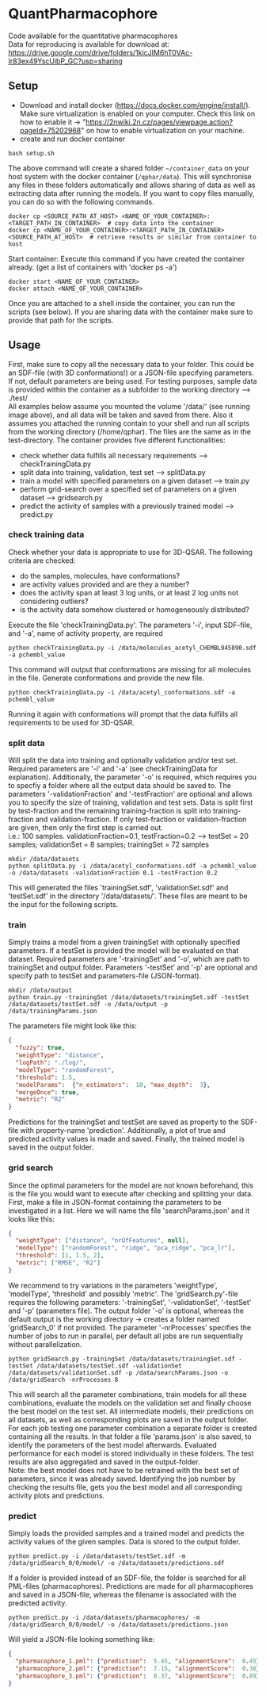 # QuantPharmacophore
Code available for the quantitative pharmacophores  
Data for reproducing is available for download at:  https://drive.google.com/drive/folders/1kicJIM6hT0VAc-Ir83ex49YscUibP_GC?usp=sharing


## Setup
- Download and install docker (https://docs.docker.com/engine/install/). Make sure virtualization is enabled on your computer. 
Check this link on how to enable it -> "https://2nwiki.2n.cz/pages/viewpage.action?pageId=75202968" on how to enable virtualization on your machine.
- create and run docker container
```shell script
bash setup.sh
```

The above command will create a shared folder `~/container_data` on your host system with the docker container (`/qphar/data`). 
This will synchronise any files in these folders automatically and allows sharing of data as well as extracting data after running the
models. If you want to copy files manually, you can do so with the following commands.  
```shell script
docker cp <SOURCE_PATH_AT_HOST> <NAME_OF_YOUR_CONTAINER>:<TARGET_PATH_IN_CONTAINER>  # copy data into the container
docker cp <NAME_OF_YOUR_CONTAINER>:<TARGET_PATH_IN_CONTAINER> <SOURCE_PATH_AT_HOST>  # retrieve results or similar from container to host
```  

Start container: Execute this command if you have created the container already. (get a list of containers with 'docker ps -a') 
```shell script
docker start <NAME_OF_YOUR_CONTAINER>
docker attach <NAME_OF_YOUR_CONTAINER>
``` 

Once you are attached to a shell inside the container, you can run the scripts (see below). If you are sharing data with the container
make sure to provide that path for the scripts.  
## Usage
First, make sure to copy all the necessary data to your folder. This could be an SDF-file (with 3D conformations!) or a 
JSON-file specifying parameters. If not, default parameters are being used. For testing purposes, sample data is provided 
within the container as a subfolder to the working directory --> ./test/  
All examples below assume you mounted the volume '/data/' (see running image above), and all data will be taken and saved from there.
Also it assumes you attached the running contain to your shell and run all scripts from the working directory (/home/qphar). 
The files are the same as in the test-directory. 
The container provides five different functionalities: 
- check whether data fulfills all necessary requirements --> checkTrainingData.py
- split data into training, validation, test set --> splitData.py
- train a model with specified parameters on a given dataset --> train.py
- perform grid-search over a specified set of parameters on a given dataset --> gridsearch.py
- predict the activity of samples with a previously trained model --> predict.py

### check training data
Check whether your data is appropriate to use for 3D-QSAR. The following criteria are checked: 
- do the samples, molecules, have conformations?
- are activity values provided and are they a number?
- does the activity span at least 3 log units, or at least 2 log units not considering outliers?
- is the activity data somehow clustered or homogeneously distributed?

Execute the file 'checkTrainingData.py'. The parameters '-i', input SDF-file, and '-a', name of activity property, are required
```shell script
python checkTrainingData.py -i /data/molecules_acetyl_CHEMBL945890.sdf -a pchembl_value
``` 
This command will output that conformations are missing for all molecules in the file. Generate conformations and provide the new file. 
```shell script
python checkTrainingData.py -i /data/acetyl_conformations.sdf -a pchembl_value
``` 
Running it again with conformations will prompt that the data fulfills all requirements to be used for 3D-QSAR.

### split data
Will split the data into training and optionally validation and/or test set. Required parameters are '-i' and '-a' 
(see checkTrainingData for explanation). Additionally, the parameter '-o' is required, which requires you to specfiy 
a folder where all the output data should be saved to. The parameters '-validationFraction' and '-testFraction' are
optional and allows you to specify the size of training, validation and test sets. Data is split first by test-fraction
and the remaining training-fraction is split into training-fraction and validation-fraction. If only test-fraction or
validation-fraction are given, then only the first step is carried out.  
i.e.: 100 samples. validationFraction=0.1, testFraction=0.2 --> testSet = 20 samples; validationSet = 8 samples; 
trainingSet = 72 samples
```shell script
mkdir /data/datasets
python splitData.py -i /data/acetyl_conformations.sdf -a pchembl_value -o /data/datasets -validationFraction 0.1 -testFraction 0.2
``` 
This will generated the files 'trainingSet.sdf', 'validationSet.sdf' and 'testSet.sdf' in the directory '/data/datasets/'. 
These files are meant to be the input for the following scripts. 

### train 
Simply trains a model from a given trainingSet with optionally specified parameters. If a testSet is provided the model
will be evaluated on that dataset. Required parameters are '-trainingSet' and '-o', which are path to trainingSet and output folder. 
Parameters '-testSet' and '-p' are optional and specify path to testSet and parameters-file (JSON-format).

```shell script
mkdir /data/output
python train.py -trainingSet /data/datasets/trainingSet.sdf -testSet /data/datasets/testSet.sdf -o /data/output -p /data/trainingParams.json
```  
The parameters file might look like this: 
```json
{
  "fuzzy": true,
  "weightType": "distance",
  "logPath": "./log/",
  "modelType": "randomForest",
  "threshold": 1.5,
  "modelParams":  {"n_estimators":  10, "max_depth":  3},
  "mergeOnce": true,
  "metric": "R2"
}
```
Predictions for the trainingSet and testSet are saved as property to the SDF-file with property-name 'prediction'.
Additionally, a plot of true and predicted activity values is made and saved. Finally, the trained model is saved in the output
folder. 

### grid search
Since the optimal parameters for the model are not known beforehand, this is the file you would want to execute
after checking and splitting your data. First, make a file in JSON-format containing the parameters to be investigated in a list. 
Here we will name the file 'searchParams.json' and it looks like this: 
```json
{
  "weightType": ["distance", "nrOfFeatures", null],
  "modelType": ["randomForest", "ridge", "pca_ridge", "pca_lr"],
  "threshold": [1, 1.5, 2], 
  "metric": ["RMSE", "R2"]
}
```
We recommend to try variations in the parameters 'weightType', 'modelType', 'threshold' and possibly 'metric'. 
The 'gridSearch.py'-file requires the following parameters: '-trainingSet', '-validationSet', '-testSet' and '-p' 
(parameters file). The output folder '-o' is optional, whereas the default output is the working directory -> creates 
a folder named 'gridSearch_0' if not provided. The parameter '-nrProcesses' specifies the number of jobs to run 
in parallel, per default all jobs are run sequentially without parallelization. 

```shell script
python gridSearch.py -trainingSet /data/datasets/trainingSet.sdf -testSet /data/datasets/testSet.sdf -validationSet /data/datasets/validationSet.sdf -p /data/searchParams.json -o /data/gridSearch -nrProcesses 8
``` 
This will search all the parameter combinations, train models for all these combinations, evaluate the models on the validation set
and finally choose the best model on the test set. All intermediate models, their predictions on all datasets, as well as corresponding
plots are saved in the output folder. For each job testing one parameter combination a separate folder is created containing 
all the results. In that folder a file 'params.json' is also saved, to identify the parameters of the best model afterwards. 
Evaluated performance for each model is stored individually in these folders. The test results are also aggregated and saved in the 
output-folder.   
Note: the best model does not have to be retrained with the best set of parameters, since it was already saved. Identifying 
the job number by checking the results file, gets you the best model and all corresponding activity plots and predictions.  

### predict  
Simply loads the provided samples and a trained model and predicts the activity values of the given samples. 
Data is stored to the output folder. 
```shell script
python predict.py -i /data/datasets/testSet.sdf -m /data/gridSearch_0/0/model/ -o /data/datasets/predictions.sdf
``` 
If a folder is provided instead of an SDF-file, the folder is searched for all PML-files (pharmacophores). Predictions
are made for all pharmacophores and saved in a JSON-file, whereas the filename is associated with the predicted activity. 
```shell script
python predict.py -i /data/datasets/pharmacophores/ -m /data/gridSearch_0/0/model/ -o /data/datasets/predictions.json
``` 
Will yield a JSON-file looking something like: 
```json
{
  "pharmacophore_1.pml": {"prediction":  5.45, "alignmentScore":  0.45}, 
  "pharmacophore_2.pml": {"prediction":  7.15, "alignmentScore":  0.36},
  "pharmacophore_3.pml": {"prediction":  8.37, "alignmentScore":  0.89} 
}
```
